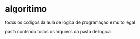 # algoritimo
todos os codigos da aula de logica de programaçao e muito legal

pasta contendo todos os arquivos da pasta de logica
